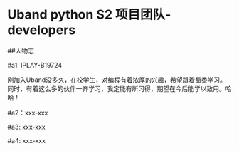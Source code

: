 # Uband python S2 项目团队-developers

##人物志

#a1: IPLAY-B19724

刚加入Uband没多久，在校学生，对编程有着浓厚的兴趣，希望跟着蜀黍学习。同时，有着这么多的伙伴一齐学习，我定能有所习得，期望在今后能学以致用。哈哈！

#a2：xxx-xxx

#a3: xxx-xxx

#a4: xxx-xxx

